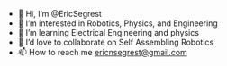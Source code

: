 - 👋 Hi, I’m @EricSegrest
- 👀 I’m interested in Robotics, Physics, and Engineering
- 🌱 I’m learning Electrical Engineering and physics
- 💞️ I’d love to collaborate on Self Assembling Robotics
- 📫 How to reach me ericnsegrest@gmail.com

<!---
EricSegrest/EricSegrest is a ✨ special ✨ repository because its `README.md` (this file) appears on your GitHub profile.
You can click the Preview link to take a look at your changes.
--->
